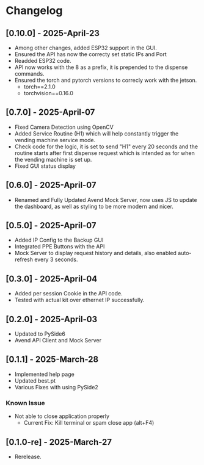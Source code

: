 # Changelog

## [0.10.0] - 2025-April-23

- Among other changes, added ESP32 support in the GUI.
- Ensured the API has now the correcty set static IPs and Port
- Readded ESP32 code.
- API now works with the 8 as a prefix, it is prepended to the dispense commands.
- Ensured the torch and pytorch versions to correcly work with the jetson.
  - torch==2.1.0
  - torchvision==0.16.0

## [0.7.0] - 2025-April-07

- Fixed Camera Detection using OpenCV
- Added Service Routine (H1) which will help constantly trigger the vending machine service mode.
- Check code for the logic, it is set to send "H1" every 20 seconds and the routine starts after first dispense request which is intended as for when the vending machine is set up.
- Fixed GUI status display

## [0.6.0] - 2025-April-07

- Renamed and Fully Updated Avend Mock Server, now uses JS to update the dashboard, as well as styling to be more modern and nicer.

## [0.5.0] - 2025-April-07

- Added IP Config to the Backup GUI
- Integrated PPE Buttons with the API
- Mock Server to display request history and details, also enabled auto-refresh every 3 seconds.

## [0.3.0] - 2025-April-04

- Added per session Cookie in the API code.
- Tested with actual kit over ethernet IP successfully.

## [0.2.0] - 2025-April-03

- Updated to PySide6
- Avend API Client and Mock Server

## [0.1.1] - 2025-March-28

- Implemented help page
- Updated best.pt
- Various Fixes with using PySide2

### Known Issue

- Not able to close application properly
  - Current Fix: Kill terminal or spam close app (alt+F4)

## [0.1.0-re] - 2025-March-27

- Rerelease.
